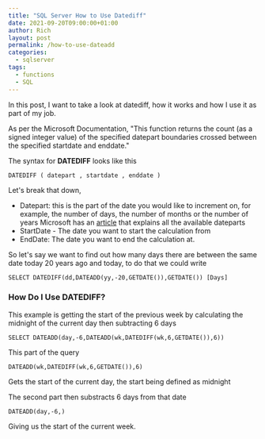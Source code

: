 ```yaml
---
title: "SQL Server How to Use Datediff"
date: 2021-09-20T09:00:00+01:00
author: Rich
layout: post
permalink: /how-to-use-dateadd
categories:
  - sqlserver
tags:
  - functions
  - SQL
---
```


In this post, I want to take a look at datediff, how it works and how I use it as part of my job.  

As per the Microsoft Documentation, "This function returns the count (as a signed integer value) of the specified datepart boundaries crossed between the specified startdate and enddate."

The syntax for **DATEDIFF** looks like this 

```
DATEDIFF ( datepart , startdate , enddate )  
```

Let's break that down, 

- Datepart: this is the part of the date you would like to increment on, for example, the number of days, the number of months or the number of years Microsoft has an [article](https://docs.microsoft.com/en-us/sql/t-sql/functions/datepart-transact-sql?view=sql-server-ver15) that explains all the available dateparts
- StartDate - The date you want to start the calculation from
- EndDate: The date you want to end the calculation at.

So let's say we want to find out how many days there are between the same date today 20 years ago and today, to do that we could write 

```
SELECT DATEDIFF(dd,DATEADD(yy,-20,GETDATE()),GETDATE()) [Days]
```

### How Do I Use DATEDIFF?

This example is getting the start of the previous week by calculating the midnight of the current day then subtracting 6 days

```
SELECT DATEADD(day,-6,DATEADD(wk,DATEDIFF(wk,6,GETDATE()),6))
```
This part of the query

```
DATEADD(wk,DATEDIFF(wk,6,GETDATE()),6)
```
Gets the start of the current day, the start being defined as midnight 

The second part then substracts 6 days from that date

```
DATEADD(day,-6,)
```

Giving us the start of the current week.